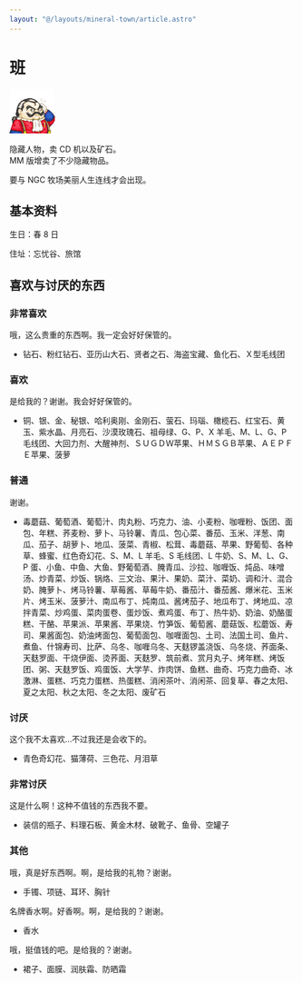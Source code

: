 ```yaml
---
layout: "@/layouts/mineral-town/article.astro"
---
```


# 班

![班](_班.png)

隐藏人物，卖 CD 机以及矿石。  
MM 版增卖了不少隐藏物品。

要与 NGC 牧场美丽人生连线才会出现。

## 基本资料

生日：春 8 日

住址：忘忧谷、旅馆

## 喜欢与讨厌的东西

### 非常喜欢

哦，这么贵重的东西啊。我一定会好好保管的。

- 钻石、粉红钻石、亚历山大石、贤者之石、海盗宝藏、鱼化石、Ｘ型毛线团

### 喜欢

是给我的？谢谢。我会好好保管的。

- 铜、银、金、秘银、哈利奥刚、金刚石、萤石、玛瑙、橄榄石、红宝石、黄玉、紫水晶、月亮石、沙漠玫瑰石、祖母绿、G、P、X 羊毛、M、L、G、P 毛线团、大回力剂、大醒神剂、ＳＵＧＤＷ苹果、ＨＭＳＧＢ苹果、ＡＥＰＦＥ苹果、菠萝

### 普通

谢谢。

- 毒蘑菇、葡萄酒、葡萄汁、肉丸粉、巧克力、油、小麦粉、咖喱粉、饭团、面包、年糕、荞麦粉、萝卜、马铃薯、青瓜、包心菜、番茄、玉米、洋葱、南瓜、茄子、胡萝卜、地瓜、菠菜、青椒、松茸、毒蘑菇、苹果、野葡萄、各种草、蜂蜜、红色奇幻花、S、M、L 羊毛、S 毛线团、L 牛奶、S、M、L、G、P 蛋、小鱼、中鱼、大鱼、野葡萄酒、腌青瓜、沙拉、咖喱饭、炖品、味噌汤、炒青菜、炒饭、锅烙、三文治、果汁、果奶、菜汁、菜奶、调和汁、混合奶、腌萝卜、烤马铃薯、草莓酱、草莓牛奶、番茄汁、番茄酱、爆米花、玉米片、烤玉米、菠萝汁、南瓜布丁、炖南瓜、酱烤茄子、地瓜布丁、烤地瓜、凉拌青菜、炒鸡蛋、菜肉蛋卷、蛋炒饭、煮鸡蛋、布丁、热牛奶、奶油、奶酪蛋糕、干酪、苹果派、苹果酱、苹果烧、竹笋饭、葡萄酱、蘑菇饭、松蘑饭、寿司、果酱面包、奶油烤面包、葡萄面包、咖喱面包、土司、法国土司、鱼片、煮鱼、什锦寿司、比萨、乌冬、咖喱乌冬、天麸锣盖浇饭、乌冬烧、荞面条、天麸罗面、干烧伊面、烫荞面、天麸罗、筑前煮、赏月丸子、烤年糕、烤饭团、粥、天麸罗饭、鸡蛋饭、大学芋、炸肉饼、鱼糕、曲奇、巧克力曲奇、冰激淋、蛋糕、巧克力蛋糕、热蛋糕、消闲茶叶、消闲茶、回复草、春之太阳、夏之太阳、秋之太阳、冬之太阳、废矿石

### 讨厌

这个我不太喜欢…不过我还是会收下的。

- 青色奇幻花、猫薄荷、三色花、月泪草

### 非常讨厌

这是什么啊！这种不值钱的东西我不要。

- 装信的瓶子、料理石板、黄金木材、破靴子、鱼骨、空罐子

### 其他

哦，真是好东西啊。啊，是给我的礼物？谢谢。

- 手镯、项链、耳环、胸针

名牌香水啊。好香啊。啊，是给我的？谢谢。

- 香水

哦，挺值钱的吧。是给我的？谢谢。

- 裙子、面膜、润肤霜、防晒霜

